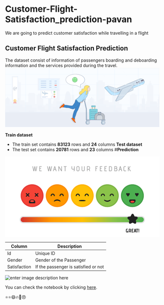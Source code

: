 # Customer-Flight-Satisfaction_prediction-pavan
We are going to predict customer satisfaction while travelling in a flight

## Customer Flight Satisfaction Prediction
The dataset consist of information of passengers boarding and deboarding information and the services provided during the travel.
![enter image description here](https://github.com/Srirama0/Customer-Flight-Satisfaction_prediction-pavan/blob/main/Airline%20satisfaction%20Image1.png?raw=true)

**Train dataset**
- The train set contains **83123** rows and **24** columns
**Test dataset**
- The test set contains **20781** rows and **23** columns
#**Prediction** 

![enter image description here](https://github.com/Srirama0/Customer-Flight-Satisfaction_prediction-pavan/blob/main/Image2.png?raw=true)


|Column|Description  |
|--|--|
|Id|Unique ID|
|Gender|Gender of the Passenger|
|Satisfaction |If the passenger is satisfied or not|

![enter image description here](https://encrypted-tbn0.gstatic.com/images?q=tbn:ANd9GcRJmECIYAxzZRwUqarAuW8uj7UZzonFa6fHTg&usqp=CAU?raw=TRUE)

You can check the notebook by clicking [here](https://github.com/Srirama0/Customer-Flight-Satisfaction_prediction-pavan/blob/main/Flight%20Passenger%20Satisfaction%20Prediction.ipynb).

:star::star::smile::fire::cake::angry:
